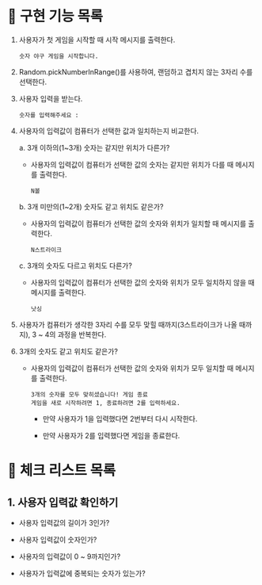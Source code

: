 # 🚀 구현 기능 목록

1. 사용자가 첫 게임을 시작할 때 시작 메시지를 출력한다.

   `숫자 야구 게임을 시작합니다.`

2. Random.pickNumberInRange()를 사용하여, 랜덤하고 겹치지 않는 3자리 수를 선택한다.

3. 사용자 입력을 받는다.

   `숫자를 입력해주세요 :`

4. 사용자의 입력값이 컴퓨터가 선택한 값과 일치하는지 비교한다.

   a. 3개 이하의(1~3개) 숫자는 같지만 위치가 다른가?

   - 사용자의 입력값이 컴퓨터가 선택한 값의 숫자는 같지만 위치가 다를 때 메시지를 출력한다.

     `N볼`

   b. 3개 미만의(1~2개) 숫자도 같고 위치도 같은가?

   - 사용자의 입력값이 컴퓨터가 선택한 값의 숫자와 위치가 일치할 때 메시지를 출력한다.

     `N스트라이크`

   c. 3개의 숫자도 다르고 위치도 다른가?

   - 사용자의 입력값이 컴퓨터가 선택한 값의 숫자와 위치가 모두 일치하지 않을 때 메시지를 출력한다.

     `낫싱`

5. 사용자가 컴퓨터가 생각한 3자리 수를 모두 맞힐 때까지(3스트라이크가 나올 때까지), 3 ~ 4의 과정을 반복한다.

6. 3개의 숫자도 같고 위치도 같은가?

   - 사용자의 입력값이 컴퓨터가 선택한 값의 숫자와 위치가 모두 일치할 때 메시지를 출력한다.

     ```text
     3개의 숫자를 모두 맞히셨습니다! 게임 종료
     게임을 새로 시작하려면 1, 종료하려면 2를 입력하세요.
     ```

     - 만약 사용자가 1을 입력했다면 2번부터 다시 시작한다.

     - 만약 사용자가 2를 입력했다면 게임을 종료한다.

# 🚨 체크 리스트 목록

## 1. 사용자 입력값 확인하기

- 사용자 입력값의 길이가 3인가?

- 사용자 입력값이 숫자인가?

- 사용자의 입력값이 0 ~ 9까지인가?

- 사용자가 입력값에 중복되는 숫자가 있는가?
